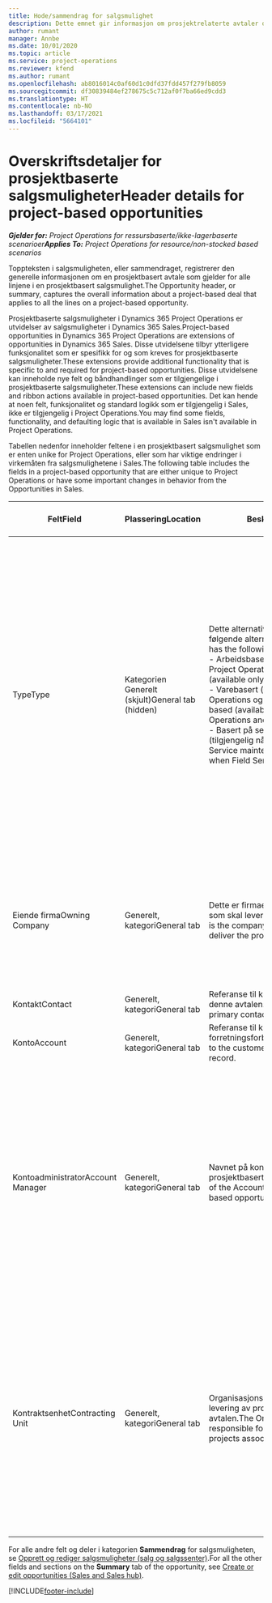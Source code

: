```yaml
---
title: Hode/sammendrag for salgsmulighet
description: Dette emnet gir informasjon om prosjektrelaterte avtaler og de prosjektrelaterte salgsmulighetslinjene.
author: rumant
manager: Annbe
ms.date: 10/01/2020
ms.topic: article
ms.service: project-operations
ms.reviewer: kfend
ms.author: rumant
ms.openlocfilehash: ab8016014c0af60d1c0dfd37fdd457f279fb8059
ms.sourcegitcommit: df30839484ef278675c5c712af0f7ba66ed9cdd3
ms.translationtype: HT
ms.contentlocale: nb-NO
ms.lasthandoff: 03/17/2021
ms.locfileid: "5664101"
---
```

# <a name="header-details-for-project-based-opportunities"></a><span data-ttu-id="436a5-103">Overskriftsdetaljer for prosjektbaserte salgsmuligheter</span><span class="sxs-lookup"><span data-stu-id="436a5-103">Header details for project-based opportunities</span></span>

<span data-ttu-id="436a5-104">_**Gjelder for:** Project Operations for ressursbaserte/ikke-lagerbaserte scenarioer_</span><span class="sxs-lookup"><span data-stu-id="436a5-104">_**Applies To:** Project Operations for resource/non-stocked based scenarios_</span></span>


<span data-ttu-id="436a5-105">Toppteksten i salgsmuligheten, eller sammendraget, registrerer den generelle informasjonen om en prosjektbasert avtale som gjelder for alle linjene i en prosjektbasert salgsmulighet.</span><span class="sxs-lookup"><span data-stu-id="436a5-105">The Opportunity header, or summary, captures the overall information about a project-based deal that applies to all the lines on a project-based opportunity.</span></span>

<span data-ttu-id="436a5-106">Prosjektbaserte salgsmuligheter i Dynamics 365 Project Operations er utvidelser av salgsmuligheter i Dynamics 365 Sales.</span><span class="sxs-lookup"><span data-stu-id="436a5-106">Project-based opportunities in Dynamics 365 Project Operations are extensions of opportunities in Dynamics 365 Sales.</span></span> <span data-ttu-id="436a5-107">Disse utvidelsene tilbyr ytterligere funksjonalitet som er spesifikk for og som kreves for prosjektbaserte salgsmuligheter.</span><span class="sxs-lookup"><span data-stu-id="436a5-107">These extensions provide additional functionality that is specific to and required for project-based opportunities.</span></span> <span data-ttu-id="436a5-108">Disse utvidelsene kan inneholde nye felt og båndhandlinger som er tilgjengelige i prosjektbaserte salgsmuligheter.</span><span class="sxs-lookup"><span data-stu-id="436a5-108">These extensions can include new fields and ribbon actions available in project-based opportunities.</span></span> <span data-ttu-id="436a5-109">Det kan hende at noen felt, funksjonalitet og standard logikk som er tilgjengelig i Sales, ikke er tilgjengelig i Project Operations.</span><span class="sxs-lookup"><span data-stu-id="436a5-109">You may find some fields, functionality, and defaulting logic that is available in Sales isn't available in Project Operations.</span></span>

<span data-ttu-id="436a5-110">Tabellen nedenfor inneholder feltene i en prosjektbasert salgsmulighet som er enten unike for Project Operations, eller som har viktige endringer i virkemåten fra salgsmulighetene i Sales.</span><span class="sxs-lookup"><span data-stu-id="436a5-110">The following table includes the fields in a project-based opportunity that are either unique to Project Operations or have some important changes in behavior from the Opportunities in Sales.</span></span>

| <span data-ttu-id="436a5-111">**Felt**</span><span class="sxs-lookup"><span data-stu-id="436a5-111">**Field**</span></span> | <span data-ttu-id="436a5-112">**Plassering**</span><span class="sxs-lookup"><span data-stu-id="436a5-112">**Location**</span></span> | <span data-ttu-id="436a5-113">**Beskrivelse**</span><span class="sxs-lookup"><span data-stu-id="436a5-113">**Description**</span></span> | <span data-ttu-id="436a5-114">**Nedstrøms påvirkning**</span><span class="sxs-lookup"><span data-stu-id="436a5-114">**Downstream impact**</span></span> |
| --- | --- | --- | --- |
| <span data-ttu-id="436a5-115">Type</span><span class="sxs-lookup"><span data-stu-id="436a5-115">Type</span></span> | <span data-ttu-id="436a5-116">Kategorien Generelt (skjult)</span><span class="sxs-lookup"><span data-stu-id="436a5-116">General tab (hidden)</span></span> | <span data-ttu-id="436a5-117">Dette alternativsettfeltet inneholder følgende alternativer:</span><span class="sxs-lookup"><span data-stu-id="436a5-117">This option set field has the following options:</span></span></br><span data-ttu-id="436a5-118">- Arbeidsbasert (bare tilgjengelig med Project Operations)</span><span class="sxs-lookup"><span data-stu-id="436a5-118">- Work-based (available only with Project Operations)</span></span></br><span data-ttu-id="436a5-119">- Varebasert (bare tilgjengelig når Project Operations og Sales er installert)</span><span class="sxs-lookup"><span data-stu-id="436a5-119">- Item-based (available only when Project Operations and Sales are installed)</span></span></br><span data-ttu-id="436a5-120">- Basert på service og vedlikehold (tilgjengelig når Field Service er installert)</span><span class="sxs-lookup"><span data-stu-id="436a5-120">- Service maintenance-based (available when Field Service is installed)</span></span> | <span data-ttu-id="436a5-121">Når du bruker Project Operations, settes denne feltverdien automatisk til **Arbeidsbasert**, som klassifiserer salgsmuligheten som prosjektbasert.</span><span class="sxs-lookup"><span data-stu-id="436a5-121">When you use Project Operations, this field value is automatically set to **Work-based** which classifies the Opportunity as project-based.</span></span> <span data-ttu-id="436a5-122">En salgsmulighet må være prosjektbasert for å aktivere alle prosjektspesifikke utvidelser og funksjonalitet i den salgsprosessen nedstrøms for denne avtalen.</span><span class="sxs-lookup"><span data-stu-id="436a5-122">An Opportunity should be project-based to enable all project-specific extensions and functionality in the downstream sales process for this deal.</span></span> |
| <span data-ttu-id="436a5-123">Eiende firma</span><span class="sxs-lookup"><span data-stu-id="436a5-123">Owning Company</span></span> | <span data-ttu-id="436a5-124">Generelt, kategori</span><span class="sxs-lookup"><span data-stu-id="436a5-124">General tab</span></span> | <span data-ttu-id="436a5-125">Dette er firmaet eller den juridiske enheten som skal levere prosjektet for kunden.</span><span class="sxs-lookup"><span data-stu-id="436a5-125">This is the company or legal entity that will deliver the project for the customer.</span></span> | <span data-ttu-id="436a5-126">Denne feltinformasjonen kopieres til det tilsvarende feltet i prosjekttilbudet, som opprettes fra denne salgsmuligheten.</span><span class="sxs-lookup"><span data-stu-id="436a5-126">This field information will be copied to the corresponding field on the Project quote that is created from this Opportunity.</span></span> |
| <span data-ttu-id="436a5-127">Kontakt</span><span class="sxs-lookup"><span data-stu-id="436a5-127">Contact</span></span> | <span data-ttu-id="436a5-128">Generelt, kategori</span><span class="sxs-lookup"><span data-stu-id="436a5-128">General tab</span></span> | <span data-ttu-id="436a5-129">Referanse til kundens hovedkontakt for denne avtalen.</span><span class="sxs-lookup"><span data-stu-id="436a5-129">Reference to the customer's primary contact for this deal.</span></span> | |
| <span data-ttu-id="436a5-130">Konto</span><span class="sxs-lookup"><span data-stu-id="436a5-130">Account</span></span> | <span data-ttu-id="436a5-131">Generelt, kategori</span><span class="sxs-lookup"><span data-stu-id="436a5-131">General tab</span></span> | <span data-ttu-id="436a5-132">Referanse til kundens firma- eller forretningsforbindelsesoppføring.</span><span class="sxs-lookup"><span data-stu-id="436a5-132">Reference to the customer's company or account record.</span></span> | |
| <span data-ttu-id="436a5-133">Kontoadministrator</span><span class="sxs-lookup"><span data-stu-id="436a5-133">Account Manager</span></span> | <span data-ttu-id="436a5-134">Generelt, kategori</span><span class="sxs-lookup"><span data-stu-id="436a5-134">General tab</span></span> | <span data-ttu-id="436a5-135">Navnet på kontoadministratoren for denne prosjektbaserte salgsmuligheten.</span><span class="sxs-lookup"><span data-stu-id="436a5-135">The name of the Account manager for this project-based opportunity.</span></span> | <span data-ttu-id="436a5-136">Kontoadministratoren er ansvarlig for å administrere relasjonen med kunden gjennom fullføringen av dette prosjektet.</span><span class="sxs-lookup"><span data-stu-id="436a5-136">The Account manager is responsible for managing the relationship with the customer through the completion of this project.</span></span> <span data-ttu-id="436a5-137">Basert på oppføringen av den bestillbare ressursen som er knyttet til kontoadministratoren, blir kontraktenheten standard.</span><span class="sxs-lookup"><span data-stu-id="436a5-137">Based on the bookable resource record tied to the Account manager, the contracting unit is defaulted.</span></span> |
| <span data-ttu-id="436a5-138">Kontraktsenhet</span><span class="sxs-lookup"><span data-stu-id="436a5-138">Contracting Unit</span></span> | <span data-ttu-id="436a5-139">Generelt, kategori</span><span class="sxs-lookup"><span data-stu-id="436a5-139">General tab</span></span> | <span data-ttu-id="436a5-140">Organisasjonsenheten som er ansvarlig for levering av prosjektene tilknyttet denne avtalen.</span><span class="sxs-lookup"><span data-stu-id="436a5-140">The Organization unit that is responsible for the delivery of the project or projects associated with this deal.</span></span> | <span data-ttu-id="436a5-141">Kontraktenheten er avdelingen i firmaet som skal fullføre prosjektene etter at avtalen er lukket.</span><span class="sxs-lookup"><span data-stu-id="436a5-141">The contracting unit is the division of the company that will complete the project(s) after the deal is closed.</span></span> <span data-ttu-id="436a5-142">Hver kontraktenhet har en valuta, og denne valutaen brukes til å rapportere beregnet og faktisk kostnad som påløpte under prosjektet.</span><span class="sxs-lookup"><span data-stu-id="436a5-142">Every contracting unit has a currency, and this currency is used to report estimated and actual costs incurred during the project.</span></span> |

<span data-ttu-id="436a5-143">For alle andre felt og deler i kategorien **Sammendrag** for salgsmuligheten, se [Opprett og rediger salgsmuligheter (salg og salgssenter)](https://docs.microsoft.com/dynamics365/sales-enterprise/create-edit-opportunity-sales).</span><span class="sxs-lookup"><span data-stu-id="436a5-143">For all the other fields and sections on the **Summary** tab of the opportunity, see [Create or edit opportunities (Sales and Sales hub)](https://docs.microsoft.com/dynamics365/sales-enterprise/create-edit-opportunity-sales).</span></span>


[!INCLUDE[footer-include](../includes/footer-banner.md)]
